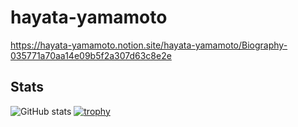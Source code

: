 # hayata-yamamoto

https://hayata-yamamoto.notion.site/hayata-yamamoto/Biography-035771a70aa14e09b5f2a307d63c8e2e

## Stats

![GitHub stats](https://github-readme-stats.vercel.app/api?username=hayata-yamamoto&hide=jupyter%20notebook&count_private=true&include_all_commits=true&show_icons=true)
[![trophy](https://github-profile-trophy.vercel.app/?username=hayata-yamamoto&column=4)](https://github.com/ryo-ma/github-profile-trophy)
